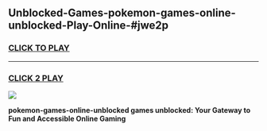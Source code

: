 
## Unblocked-Games-pokemon-games-online-unblocked-Play-Online-#jwe2p
<h3>
<a href="https://premium.freeplayer.one?title=pokemon-games-online-unblocked&ref=27F">CLICK TO PLAY</a></h3>
<hr>

<h3>
<a href="https://premium.freeplayer.one?title=pokemon-games-online-unblocked&ref=27F">CLICK 2 PLAY</a>
  
</h3>

<a href="https://premium.freeplayer.one?title=pokemon-games-online-unblocked&ref=27F"><img src="https://clearcache.store/games.png"></a>


**pokemon-games-online-unblocked games unblocked: Your Gateway to Fun and Accessible Online Gaming**
